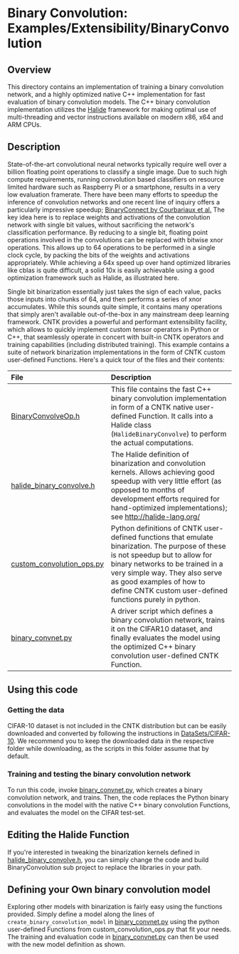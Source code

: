 # Binary Convolution: Examples/Extensibility/BinaryConvolution

## Overview
This directory contains an implementation of training a binary convolution network, and a highly optimized native C++ implementation for fast evaluation of binary convolution models. The C++ binary convolution implementation utilizes the [Halide](http://halide-lang.org/) framework for making optimal use of multi-threading and vector instructions available on modern x86, x64 and ARM CPUs.

## Description
State-of-the-art convolutional neural networks typically require well over a billion floating point operations to classify a single image. Due to such high compute requirements, running convolution based classifiers on resource limited hardware such as Raspberry Pi or a smartphone, results in a very low evaluation framerate. There have been many efforts to speedup the inference of convolution networks and one recent line of inquiry offers a particularly impressive speedup; [BinaryConnect by Courbariaux et al.](https://arxiv.org/abs/1511.00363) The key idea here is to replace weights and activations of the convolution network with single bit values, without sacrificing the network's classification performance. By reducing to a single bit, floating point operations involved in the convolutions can be replaced with bitwise xnor operations. This allows up to 64 operations to be performed in a single clock cycle, by packing the bits of the weights and activations appropriately. While achieving a 64x speed up over hand optimized libraries like cblas is quite difficult, a solid 10x is easily achievable using a good optimization framework such as Halide, as illustrated here.

Single bit binarization essentially just takes the sign of each value, packs those inputs into chunks of 64, and then performs a series of xnor accumulates. While this sounds quite simple, it contains many operations that simply aren't available out-of-the-box in any mainstream deep learning framework. CNTK provides a powerful and performant extensibility facility, which allows to quickly implement custom tensor operators in Python or C++, that seamlessly operate in concert with built-in CNTK operators and training capabilities (including distributed training). This example contains a suite of network binarization implementations in the form of CNTK custom user-defined Functions. Here's a quick tour of the files and their contents:

| File | Description |
|:---------|:------------|
|[BinaryConvolveOp.h](../../../Source/Extensibility/BinaryConvolutionLib/BinaryConvolveOp.h)          |This file contains the fast C++ binary convolution implementation in form of a CNTK native user-defined Function. It calls into a Halide class (`HalideBinaryConvolve`) to perform the actual computations.
|[halide_binary_convolve.h](../../../Source/Extensibility/BinaryConvolutionLib/halide_binary_convolve.h) |The Halide definition of binarization and convolution kernels. Allows achieving good speedup with very little effort (as opposed to months of development efforts required for hand-optimized implementations); see http://halide-lang.org/
|[custom_convolution_ops.py](./custom_convolution_ops.py)                 |Python definitions of CNTK user-defined functions that emulate binarization. The purpose of these is not speedup but to allow for binary networks to be trained in a very simple way. They also serve as good examples of how to define CNTK custom user-defined functions purely in python. 
|[binary_convnet.py](./binary_convnet.py)                   |A driver script which defines a binary convolution network, trains it on the CIFAR10 dataset, and finally evaluates the model  using the optimized C++ binary convolution user-defined CNTK Function.

## Using this code

### Getting the data

CIFAR-10 dataset is not included in the CNTK distribution but can be easily downloaded and converted by following the instructions in [DataSets/CIFAR-10](../../Image/DataSets/CIFAR-10). We recommend you to keep the downloaded data in the respective folder while downloading, as the scripts in this folder assume that by default.

### Training and testing the binary convolution network

To run this code, invoke [binary_convnet.py](./binary_convnet.py), which creates a binary convolution network, and trains. Then, the code replaces the Python binary convolutions in the model with the native C++ binary convolution Functions, and evaluates the model on the CIFAR test-set.

## Editing the Halide Function
If you're interested in tweaking the binarization kernels defined in [halide_binary_convolve.h](../../../Source/Extensibility/BinaryConvolutionLib/halide_binary_convolve.h), you can simply change the code and build BinaryConvolution sub project to replace the libraries in your path.

## Defining your Own binary convolution model
Exploring other models with binarization is fairly easy using the functions provided. Simply define a model along the lines of `create_binary_convolution_model` in [binary_convnet.py](./binary_convnet.py)
 using the python user-defined Functions from custom_convolution_ops.py that fit your needs. The training and evaluation code in [binary_convnet.py](./binary_convnet.py)
 can then be used with the new model definition as shown.
